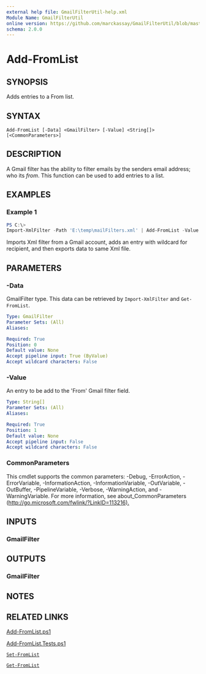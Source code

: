 ```yaml
---
external help file: GmailFilterUtil-help.xml
Module Name: GmailFilterUtil
online version: https://github.com/marckassay/GmailFilterUtil/blob/master/docs/Add-FromList.md
schema: 2.0.0
---
```


# Add-FromList

## SYNOPSIS
Adds entries to a From list.

## SYNTAX

```
Add-FromList [-Data] <GmailFilter> [-Value] <String[]> [<CommonParameters>]
```

## DESCRIPTION

A Gmail filter has the ability to filter emails by the senders email address; who its *from*. This function can be used to add entries to a list.

## EXAMPLES

### Example 1

```powershell
PS C:\>
Import-XmlFilter -Path 'E:\temp\mailFilters.xml' | Add-FromList -Value "*@aerotek.com" | Export-XmlFilter -Path 'E:\temp\mailFilters.xml'
```

Imports Xml filter from a Gmail account, adds an entry with wildcard for recipient, and then exports data to same Xml file.

## PARAMETERS

### -Data

GmailFilter type. This data can be retrieved by `Import-XmlFilter` and `Get-FromList`.

```yaml
Type: GmailFilter
Parameter Sets: (All)
Aliases:

Required: True
Position: 0
Default value: None
Accept pipeline input: True (ByValue)
Accept wildcard characters: False
```

### -Value

An entry to be add to the 'From' Gmail filter field.

```yaml
Type: String[]
Parameter Sets: (All)
Aliases:

Required: True
Position: 1
Default value: None
Accept pipeline input: False
Accept wildcard characters: False
```

### CommonParameters
This cmdlet supports the common parameters: -Debug, -ErrorAction, -ErrorVariable, -InformationAction, -InformationVariable, -OutVariable, -OutBuffer, -PipelineVariable, -Verbose, -WarningAction, and -WarningVariable. For more information, see about_CommonParameters (<http://go.microsoft.com/fwlink/?LinkID=113216).>

## INPUTS

### GmailFilter

## OUTPUTS

### GmailFilter

## NOTES

## RELATED LINKS
[Add-FromList.ps1](https://github.com/marckassay/GmailFilterUtil/blob/0.0.1/src/list/Add-FromList.ps1)

[Add-FromList.Tests.ps1](https://github.com/marckassay/GmailFilterUtil/blob/0.0.1/test/list/Add-FromList.Tests.ps1)

[`Set-FromList`](https://github.com/marckassay/GmailFilterUtil/blob/0.0.1/docs/Set-FromList.md)

[`Get-FromList`](https://github.com/marckassay/GmailFilterUtil/blob/0.0.1/docs/Get-FromList.md)
